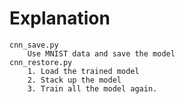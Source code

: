 # Explanation
    cnn_save.py
        Use MNIST data and save the model
    cnn_restore.py
        1. Load the trained model
        2. Stack up the model
        3. Train all the model again.
